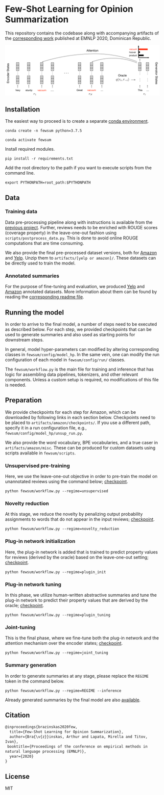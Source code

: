 # Few-Shot Learning for Opinion Summarization

This repository contains the codebase along with accompanying artifacts of the [corresponding work](https://arxiv.org/pdf/2004.14884.pdf) published at EMNLP 2020, Dominican Republic.

<p align="center">
<img src="img/fewsum.png" width="600">
</p>
 
## Installation

The easiest way to proceed is to create a separate [conda environment](https://docs.conda.io/en/latest/).

```
conda create -n fewsum python=3.7.5
```

```
conda activate fewsum
```

Install required modules.

```
pip install -r requirements.txt
```

Add the root directory to the path if you want to execute scripts from the command line.

```
export PYTHONPATH=root_path:$PYTHONPATH
```

## Data


### Training data

Data pre-processing pipeline along with instructions is available from the [previous project](https://github.com/abrazinskas/Copycat-abstractive-opinion-summarizer/tree/master/preprocessing). 
Further, reviews needs to be enriched with ROUGE scores (coverage property) in the leave-one-out fashion using `scripts/postprocess_data.py`. 
This is done to avoid online ROUGE computations that are time consuming.

We also provide the final pre-processed dataset versions, both for [Amazon](https://abrazinskas.s3-eu-west-1.amazonaws.com/downloads/projects/fewsum/artifacts/amazon/reviews.zip) and [Yelp](https://abrazinskas.s3-eu-west-1.amazonaws.com/downloads/projects/fewsum/artifacts/yelp/reviews.zip).
Unzip them to `artifacts/[yelp or amazon]/`. These datasets can be directly used to train the model.  


### Annotated summaries

For the purpose of fine-tuning and evaluation, we produced [Yelp](artifacts/yelp/gold_summs) and [Amazon](artifacts/amazon/gold_summs) annotated datasets.
More information about them can be found by reading the [corresponding readme file](artifacts/gold_summs.md).

## Running the model

In order to arrive to the final model, a number of steps need to be executed as described below. For each step, we provided checkpoints that can be used to generate
summaries and also used as starting points for downstream steps. 

In general, model hyper-parameters can modified by altering corresponding classes in `fewsum/config/model_hp`. 
In the same vein, one can modify the run configuration of each model in `fewsum/config/run/` classes.

The `fewsum/workflow.py` is the main file for training and inference that has logic for assembling data pipelines, tokenizers, and other relevant
components. Unless a custom setup is required, no modifications of this file is needed. 

## Preparation

We provide checkpoints for each step for Amazon, which can be downloaded by following links in each section below. 
Checkpoints need to be placed to `artifacts/amazon/checkpoints/`. 
If you use a different path, specify it in a run configuration file, e.g., `fewsum/config/model_hp/unsup_run.py`.

We also provide the word vocabulary, BPE vocabularies, and a true caser in `artifacts/amazon/misc`. These can be produced for custom datasets using scripts available in `fewsum/scripts`.

### Unsupervised pre-training

Here, we use the leave-one-out objective in order to pre-train the model on unannotated reviews using the command below; [checkpoint](https://abrazinskas.s3-eu-west-1.amazonaws.com/downloads/projects/fewsum/artifacts/amazon/checkpoints/unsupervised.tar).

```
python fewsum/workflow.py --regime=unsupervised
```

### Novelty reduction

At this stage, we reduce the novelty by penalizing output probability assignments to words that do not appear in the input reviews; [checkpoint](https://abrazinskas.s3-eu-west-1.amazonaws.com/downloads/projects/fewsum/artifacts/amazon/checkpoints/novelty_reduction.tar). 

```
python fewsum/workflow.py --regime=novelty_reduction
```

### Plug-in network initialization

Here, the plug-in network is added that is trained to predict property values for reviews (derived by the oracle) based on the leave-one-out setting; [checkpoint](https://abrazinskas.s3-eu-west-1.amazonaws.com/downloads/projects/fewsum/artifacts/amazon/checkpoints/plugin_init.tar).

```
python fewsum/workflow.py --regime=plugin_init
```

### Plug-in network tuning

In this phase, we utilize human-written abstractive summaries and tune the plug-in network to predict their property values that are derived by the oracle; [checkpoint](https://abrazinskas.s3-eu-west-1.amazonaws.com/downloads/projects/fewsum/artifacts/amazon/checkpoints/plugin_tuning.tar).

```
python fewsum/workflow.py --regime=plugin_tuning
``` 

### Joint-tuning 
This is the final phase, where we fine-tune both the plug-in network and the attention mechanism over the encoder states; [checkpoint](https://abrazinskas.s3-eu-west-1.amazonaws.com/downloads/projects/fewsum/artifacts/amazon/checkpoints/joint_tuning.tar).

```
python fewsum/workflow.py --regime=joint_tuning
```


### Summary generation
In order to generate summaries at any stage, please replace the `REGIME` token in the command below.

```
python fewsum/workflow.py --regime=REGIME --inference
```

Already generated summaries by the final model are also [available](../artifacts/amazon/gen_summs/).

## Citation
```
@inproceedings{brazinskas2020few,
  title={Few-Shot Learning for Opinion Summarization},
  author={Bra{\v{z}}inskas, Arthur and Lapata, Mirella and Titov, Ivan},
 booktitle={Proceedings of the conference on empirical methods in natural language processing (EMNLP)},
  year={2020}
}
```

## License

MIT
